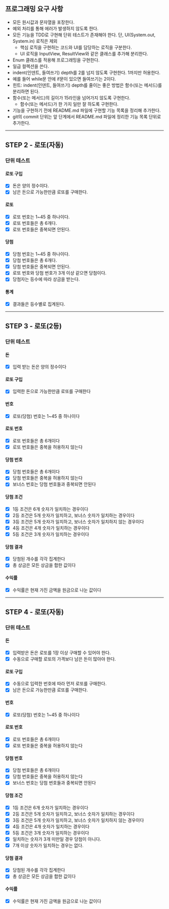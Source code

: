 ## 프로그래밍 요구 사항
- 모든 원시값과 문자열을 포장한다.
- 예외 처리를 통해 에러가 발생하지 않도록 한다.
- 모든 기능을 TDD로 구현해 단위 테스트가 존재해야 한다. 단, UI(System.out, System.in) 로직은 제외
  - 핵심 로직을 구현하는 코드와 UI를 담당하는 로직을 구분한다.
  - UI 로직을 InputView, ResultView와 같은 클래스를 추가해 분리한다.
- Enum 클래스를 적용해 프로그래밍을 구현한다. 
- 일급 컬렉션을 쓴다.
- indent(인덴트, 들여쓰기) depth를 2를 넘지 않도록 구현한다. 1까지만 허용한다.
 - 예를 들어 while문 안에 if문이 있으면 들여쓰기는 2이다.
  - 힌트: indent(인덴트, 들여쓰기) depth를 줄이는 좋은 방법은 함수(또는 메서드)를 분리하면 된다.
- 함수(또는 메서드)의 길이가 15라인을 넘어가지 않도록 구현한다.
  - 함수(또는 메서드)가 한 가지 일만 잘 하도록 구현한다.
- 기능을 구현하기 전에 README.md 파일에 구현할 기능 목록을 정리해 추가한다.
- git의 commit 단위는 앞 단계에서 README.md 파일에 정리한 기능 목록 단위로 추가한다.

---
## STEP 2 - 로또(자동)

### 단위 테스트

#### 로또 구입
- [x] 돈은 양의 정수이다.
- [x] 남은 돈으로 가능한만큼 로또를 구매한다.

#### 로또
- [x] 로또 번호는 1~45 중 하나이다.
- [x] 로또 번호들은 총 6개다.
- [x] 로또 번호들은 중복되면 안된다.

#### 당첨
- [x] 당첨 번호는 1~45 중 하나이다.
- [x] 당첨 번호들은 총 6개다.
- [x] 당첨 번호들은 중복되면 안된다.
- [x] 로또 번호와 당첨 번호가 3개 이상 같으면 당첨이다.
- [x] 당첨자는 등수에 따라 상금을 받는다.

#### 통계
- [x] 결과들은 등수별로 집계된다.

---

## STEP 3 - 로또(2등)

### 단위 테스트

#### 돈
- [x] 입력 받는 돈은 양의 정수이다

#### 로또 구입
- [x] 입력한 돈으로 가능한만큼 로또를 구매한다

#### 번호
- [x] 로또(당첨) 번호는 1~45 중 하나이다

#### 로또 번호
- [x] 로또 번호들은 총 6개이다
- [x] 로또 번호들은 중복을 허용하지 않는다

#### 당첨 번호
- [x] 당첨 번호들은 총 6개이다
- [x] 당첨 번호들은 중복을 허용하지 않는다
- [x] 보너스 번호는 당첨 번호들과 중복되면 안된다

#### 당첨 조건
- [x] 1등 조건은 6개 숫자가 일치하는 경우이다
- [x] 2등 조건은 5개 숫자가 일치하고, 보너스 숫자가 일치하는 경우이다
- [x] 3등 조건은 5개 숫자가 일치하고, 보너스 숫자가 일치하지 않는 경우이다
- [x] 4등 조건은 4개 숫자가 일치하는 경우이다
- [x] 5등 조건은 3개 숫자가 일치하는 경우이다

#### 당첨 결과
- [x] 당첨된 개수를 각각 집계한다
- [x] 총 상금은 모든 상금을 합한 값이다

#### 수익률
- [x] 수익률은 현재 가진 금액을 원금으로 나눈 값이다

---

## STEP 4 - 로또(자동)

### 단위 테스트

#### 돈
- [x] 입력받은 돈은 로또를 1장 이상 구매할 수 있어야 한다.
- [x] 수동으로 구매할 로또의 가격보다 남은 돈이 많아야 한다.

#### 로또 구입
- [x] 수동으로 입력한 번호에 따라 먼저 로또를 구매한다.
- [x] 남은 돈으로 가능한만큼 로또를 구매한다.

#### 번호
- [x] 로또(당첨) 번호는 1~45 중 하나이다

#### 로또 번호
- [x] 로또 번호들은 총 6개이다
- [x] 로또 번호들은 중복을 허용하지 않는다

#### 당첨 번호
- [x] 당첨 번호들은 총 6개이다
- [x] 당첨 번호들은 중복을 허용하지 않는다
- [x] 보너스 번호는 당첨 번호들과 중복되면 안된다

#### 당첨 조건
- [x] 1등 조건은 6개 숫자가 일치하는 경우이다
- [x] 2등 조건은 5개 숫자가 일치하고, 보너스 숫자가 일치하는 경우이다
- [x] 3등 조건은 5개 숫자가 일치하고, 보너스 숫자가 일치하지 않는 경우이다
- [x] 4등 조건은 4개 숫자가 일치하는 경우이다
- [x] 5등 조건은 3개 숫자가 일치하는 경우이다
- [x] 일치하는 숫자가 3개 미만일 경우 당첨이 아니다.
- [x] 7개 이상 숫자가 일치하는 경우는 없다.

#### 당첨 결과
- [x] 당첨된 개수를 각각 집계한다
- [x] 총 상금은 모든 상금을 합한 값이다

#### 수익률
- [x] 수익률은 현재 가진 금액을 원금으로 나눈 값이다
